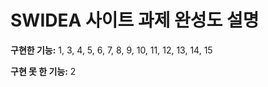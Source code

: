 # SWIDEA 사이트 과제 완성도 설명

**구현한 기능:**
1, 3, 4, 5, 6, 7, 8, 9, 10, 11, 12, 13, 14, 15

**구현 못 한 기능:**
2